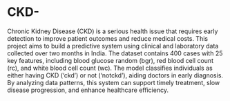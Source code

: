 # CKD-
Chronic Kidney Disease (CKD) is a serious health issue that requires early detection to improve patient outcomes and reduce medical costs. This project aims to build a predictive system using clinical and laboratory data collected over two months in India. The dataset contains 400 cases with 25 key features, including blood glucose random (bgr), red blood cell count (rc), and white blood cell count (wc). The model classifies individuals as either having CKD (‘ckd’) or not (‘notckd’), aiding doctors in early diagnosis. By analyzing data patterns, this system can support timely treatment, slow disease progression, and enhance healthcare efficiency.
